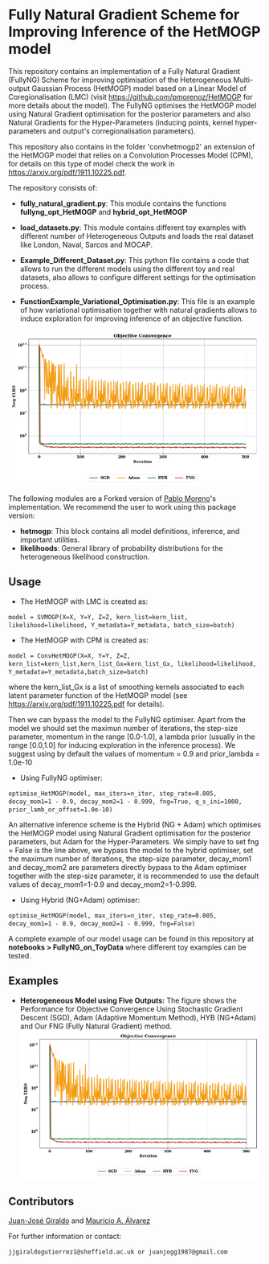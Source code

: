 # Fully Natural Gradient Scheme for Improving Inference of the HetMOGP model

This repository contains an implementation of a Fully Natural Gradient (FullyNG) Scheme for improving optimisation of the Heterogeneous Multi-output Gaussian Process (HetMOGP) model based on a Linear Model of Coregionalisation (LMC) (visit https://github.com/pmorenoz/HetMOGP for more details about the model). The FullyNG optimises the HetMOGP model using Natural Gradient optimisation for the posterior parameters and also Natural Gradients for the Hyper-Parameters (inducing points, kernel hyper-parameters and output's corregionalisation parameters).

This repository also contains in the folder 'convhetmogp2' an extension of the HetMOGP model that relies on a Convolution Processes Model (CPM), for details on this type of model check the work in https://arxiv.org/pdf/1911.10225.pdf.

The repository consists of: 

- **fully_natural_gradient.py**: This module contains the functions **fullyng_opt_HetMOGP** and **hybrid_opt_HetMOGP**

- **load_datasets.py**: This module contains different toy examples with different number of Heterogeneous Outputs and loads the real dataset like London, Naval, Sarcos and MOCAP. 

- **Example_Different_Dataset.py**: This python file contains a code that allows to run the different models using the different toy and real datasets, also allows to configure different settings for the optimisation process.

- **FunctionExample_Variational_Optimisation.py**: This file is an example of how variational optimisation together with natural gradients allows to induce exploration for improving inference of an objective function.

![Variational_Optimisation](tmp/toy4.png) 

The following modules are a Forked version of [Pablo Moreno](https://github.com/pmorenoz/HetMOGP)'s implementation. We recommend the user to work using this package version:
- **hetmogp**: This block contains all model definitions, inference, and important utilities. 
- **likelihoods**: General library of probability distributions for the heterogeneous likelihood construction.

## Usage

* The HetMOGP with LMC is created as:
```
model = SVMOGP(X=X, Y=Y, Z=Z, kern_list=kern_list, likelihood=likelihood, Y_metadata=Y_metadata, batch_size=batch)
```

* The HetMOGP with CPM is created as:
```
model = ConvHetMOGP(X=X, Y=Y, Z=Z, kern_list=kern_list,kern_list_Gx=kern_list_Gx, likelihood=likelihood, Y_metadata=Y_metadata,batch_size=batch)
```
where the kern_list_Gx is a list of smoothing kernels associated to each latent parameter function of the HetMOGP model (see https://arxiv.org/pdf/1911.10225.pdf for details).

Then we can bypass the model to the FullyNG optimiser. Apart from the model we should set the maximun number of iterations, the step-size parameter, momentum in the range \[0.0-1.0\], a lambda prior (usually in the range \[0.0,1.0\] for inducing exploration in the inference process). We suggest using by default the values of momentum = 0.9 and prior_lambda = 1.0e-10

* Using FullyNG optimiser: 
```
optimise_HetMOGP(model, max_iters=n_iter, step_rate=0.005, decay_mom1=1 - 0.9, decay_mom2=1 - 0.999, fng=True, q_s_ini=1000, prior_lamb_or_offset=1.0e-10)
```
An alternative inference scheme is the Hybrid (NG + Adam) which optimises the HetMOGP model using Natural Gradient optimisation for the posterior parameters, but Adam for the Hyper-Parameters. We simply have to set fng = False is the line above, we bypass the model to the hybrid optimiser, set the maximum number of iterations, the step-size parameter, decay_mom1 and decay_mom2 are parameters directly bypass to the Adam optimiser together with the step-size parameter, it is recommended to use the default values of decay_mom1=1-0.9 and decay_mom2=1-0.999.

* Using Hybrid (NG+Adam) optimiser:
```
optimise_HetMOGP(model, max_iters=n_iter, step_rate=0.005, decay_mom1=1 - 0.9, decay_mom2=1 - 0.999, fng=False)
```

A complete example of our model usage can be found in this repository at **notebooks > FullyNG_on_ToyData** where different toy examples can be tested.

## Examples
* **Heterogeneous Model using Five Outputs:** The figure shows the Performance for Objective Convergence Using Stochastic Gradient Descent (SGD), Adam (Adaptive Momentum Method), HYB (NG+Adam) and
Our FNG (Fully Natural Gradient) method.
![toy2](tmp/toy4.png)

## Contributors

[Juan-José Giraldo](https://github.com/juanjogg1987) and [Mauricio A. Álvarez](https://sites.google.com/site/maalvarezl/)

For further information or contact:
```
jjgiraldogutierrez1@sheffield.ac.uk or juanjogg1987@gmail.com
